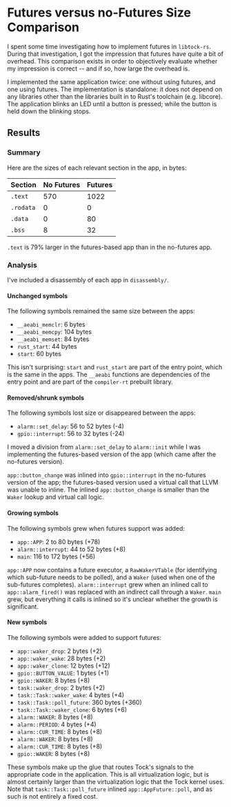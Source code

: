 # Futures versus no-Futures Size Comparison

I spent some time investigating how to implement futures in `libtock-rs`. During
that investigation, I got the impression that futures have quite a bit of
overhead. This comparison exists in order to objectively evaluate whether my
impression is correct -- and if so, how large the overhead is.

I implemented the same application twice: one without using futures, and one
using futures. The implementation is standalone: it does not depend on any
libraries other than the libraries built in to Rust's toolchain (e.g. libcore).
The application blinks an LED until a button is pressed; while the button is
held down the blinking stops.

## Results

### Summary

Here are the sizes of each relevant section in the app, in bytes:

| Section   | No Futures | Futures |
| --------- | ---------- | ------- |
| `.text`   | 570        | 1022    |
| `.rodata` | 0          | 0       |
| `.data`   | 0          | 80      |
| `.bss`    | 8          | 32      |

`.text` is 79% larger in the futures-based app than in the no-futures app.

### Analysis

I've included a disassembly of each app in `disassembly/`.

#### Unchanged symbols
The following symbols remained the same size between the apps:

* `__aeabi_memclr`: 6 bytes
* `__aeabi_memcpy`: 104 bytes
* `__aeabi_memset`: 84 bytes
* `rust_start`: 44 bytes
* `start`: 60 bytes

This isn't surprising: `start` and `rust_start` are part of the entry point,
which is the same in the apps. The `__aeabi` functions are dependencies of the
entry point and are part of the `compiler-rt` prebuilt library.

#### Removed/shrunk symbols

The following symbols lost size or disappeared between the apps:

* `alarm::set_delay`: 56 to 52 bytes (-4)
* `gpio::interrupt`: 56 to 32 bytes (-24)

I moved a division from `alarm::set_delay` to `alarm::init` while I was
implementing the futures-based version of the app (which came after the
no-futures version).

`app::button_change` was inlined into `gpio::interrupt` in the no-futures
version of the app; the futures-based version used a virtual call that LLVM was
unable to inline. The inlined `app::button_change` is smaller than the `Waker`
lookup and virtual call logic.

#### Growing symbols

The following symbols grew when futures support was added:

* `app::APP`: 2 to 80 bytes (+78)
* `alarm::interrupt`: 44 to 52 bytes (+8)
* `main`: 116 to 172 bytes (+56)

`app::APP` now contains a future executor, a `RawWakerVTable` (for identifying
which sub-future needs to be polled), and a `Waker` (used when one of the
sub-futures completes). `alarm::interrupt` grew when an inlined call to
`app::alarm_fired()` was replaced with an indirect call through a `Waker`.
`main` grew, but everything it calls is inlined so it's unclear whether the
growth is significant.

#### New symbols

The following symbols were added to support futures:

* `app::waker_drop`: 2 bytes (+2)
* `app::waker_wake`: 28 bytes (+2)
* `app::waker_clone`: 12 bytes (+12)
* `gpio::BUTTON_VALUE`: 1 bytes (+1)
* `gpio::WAKER`: 8 bytes (+8)
* `task::waker_drop`: 2 bytes (+2)
* `task::Task::waker_wake`: 4 bytes (+4)
* `task::Task::poll_future`: 360 bytes (+360)
* `task::Task::waker_clone`: 6 bytes (+6)
* `alarm::WAKER`: 8 bytes (+8)
* `alarm::PERIOD`: 4 bytes (+4)
* `alarm::CUR_TIME`: 8 bytes (+8)
* `alarm::WAKER`: 8 bytes (+8)
* `alarm::CUR_TIME`: 8 bytes (+8)
* `gpio::WAKER`: 8 bytes (+8)

These symbols make up the glue that routes Tock's signals to the appropriate
code in the application. This is all virtualization logic, but is almost
certainly larger than the virtualization logic that the Tock kernel uses. Note
that `task::Task::poll_future` inlined `app::AppFuture::poll`, and as such is
not entirely a fixed cost.
